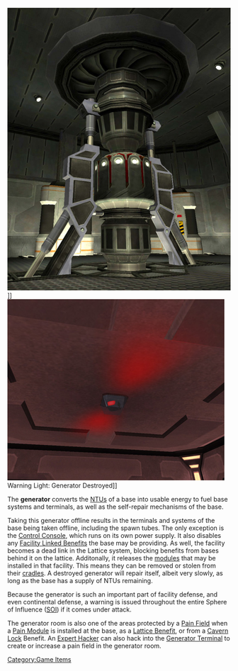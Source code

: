 ![](../images/Generator.jpg "fig:Generator.jpg")\]\]
![](../images/Power_light.jpg "fig:Power_light.jpg") Warning Light: Generator
Destroyed\]\]

The **generator** converts the [NTUs](NTU.md) of a base into
usable energy to fuel base systems and terminals, as well as the
self-repair mechanisms of the base.

Taking this generator offline results in the terminals and systems of
the base being taken offline, including the spawn tubes. The only
exception is the [Control Console](../locations/Control_Console.md), which
runs on its own power supply. It also disables any [Facility Linked
Benefits](../terminology/Facility_Linked_Benefit.md) the base may be providing.
As well, the facility becomes a dead link in the Lattice system,
blocking benefits from bases behind it on the lattice. Additonally, it
releases the [modules](../etc/Modules.md) that may be installed in that
facility. This means they can be removed or stolen from their
[cradles](Module_Cradle.md). A destroyed generator will repair
itself, albeit very slowly, as long as the base has a supply of NTUs
remaining.

Because the generator is such an important part of facility defense, and
even continental defense, a warning is issued throughout the entire
Sphere of Influence ([SOI](../locations/Sphere_of_Influence.md)) if it comes under attack.

The generator room is also one of the areas protected by a [Pain
Field](../terminology/Pain_Field.md) when a [Pain
Module](../etc/Pain_Module.md) is installed at the base, as a [Lattice
Benefit](../terminology/Facility_Linked_Benefit.md), or from a [Cavern
Lock](../etc/Cavern_Lock.md) Benefit. An [Expert
Hacker](../certifications/Expert_Hacking.md) can also hack into the [Generator
Terminal](items/Generator_Terminal.md) to create or increase a pain
field in the generator room.

[Category:Game Items](Category:Game_Items.md)
